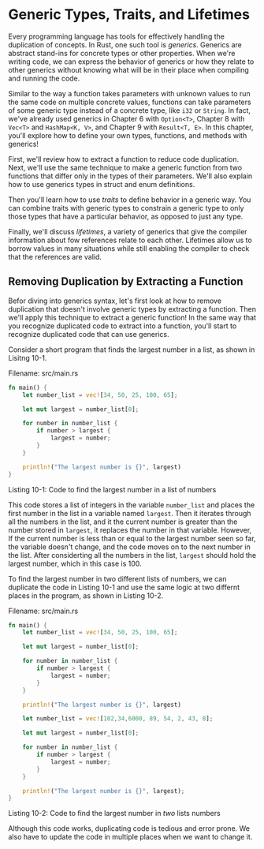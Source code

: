 # Generic Types, Traits, and Lifetimes

Every programming language has tools for effectively handling the duplication of concepts.
In Rust, one such tool is _generics_. Generics are abstract stand-ins for concrete types or other properties. When we're writing code, we can express the behavior of generics or how they relate to other generics without knowing what will be in their place when compiling and running the code.

Similar to the way a function takes parameters with unknown values to run the same code on multiple concrete values, functions can take parameters
of some generic type instead of a concrete type, like `i32` or `String`.
In fact, we've already used generics in Chapter 6 with `Option<T>`,
Chapter 8 with `Vec<T>` and `HashMap<K, V>`, and Chapter 9 with `Result<T, E>`.
In this chapter, you'll explore how to define your own types,
functions, and methods with generics!

First, we'll review how to extract a function to reduce code duplication.
Next, we'll use the same technique to make a generic function from two functions that differ only in the types of their parameters.
We'll also explain how to use generics types in struct and enum definitions.

Then you'll learn how to use _traits_ to define
behavior in a generic way.
You can combine traits with generic types to constrain a generic type to only those types that have a particular behavior,
as opposed to just any type.

Finally, we'll discuss _lifetimes_,
a variety of generics that give the compiler information about
fow references relate to each other.
Lifetimes allow us to borrow values in many situations while still enabling the compiler to check that the references are valid.

## Removing Duplication by Extracting a Function

Befor diving into generics syntax,
let's first look at how to remove duplication that doesn't
involve generic types by extracting a function.
Then we'll apply this technique to extract a generic function!
In the same way that you recognize duplicated code to extract into a function,
you'll start to recognize duplicated code that can use generics.

Consider a short program that finds the largest number in a list,
as shown in Lisitng 10-1.

Filename: src/main.rs

```rs
fn main() {
    let number_list = vec![34, 50, 25, 100, 65];

    let mut largest = number_list[0];

    for number in number_list {
        if number > largest {
            largest = number;
        }
    }

    println!("The largest number is {}", largest)
}
```

Listing 10-1: Code to find the largest number in a list of numbers

This code stores a list of integers in the variable `number_list` and places the first number in the list in a variable named `largest`.
Then it iterates through all the numbers in the list,
and it the current number is greater than the number stored in `largest`,
it replaces the number in that variable.
However, If the current number is less than or equal to the largest number seen so far,
the variable doesn't change,
and the code moves on to the next number in the list. After considerting all the numbers in the list, `largest` should hold the largest number, which in this case is 100.

To find the largest number in two different lists of numbers,
we can duplicate the code in Listing 10-1 and use the same logic
at two differnt places in the program,
as shown in Listing 10-2.

Filename: src/main.rs

```rs
fn main() {
    let number_list = vec![34, 50, 25, 100, 65];

    let mut largest = number_list[0];

    for number in number_list {
        if number > largest {
            largest = number;
        }
    }

    println!("The largest number is {}", largest)

    let number_list = vec![102,34,6000, 89, 54, 2, 43, 8];

    let mut largest = number_list[0];

    for number in number_list {
        if number > largest {
            largest = number;
        }
    }

    println!("The largest number is {}", largest);
}
```

Listing 10-2: Code to find the largest number in _two_ lists numbers

Although this code works,
duplicating code is tedious and error prone.
We also have to update the code in multiple places when we want to change it.
